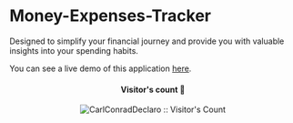 # Money-Expenses-Tracker
Designed to simplify your financial journey and provide you with valuable insights into your spending habits.

You can see a live demo of this application <a href="money-expenses-tracker.000webhostapp.com/expensesTracker.php">here</a>.

<h4 align="center">Visitor's count 👀</h4>
<p align="center"><img src="https://profile-counter.glitch.me/Money-Expenses-Tracker/count.svg" alt="CarlConradDeclaro :: Visitor's Count" /></p>
